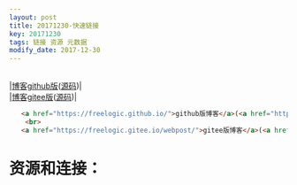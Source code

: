 ```yaml
---
layout: post
title: 20171230-快速链接
key: 20171230
tags: 链接 资源 元数据
modify_date: 2017-12-30
---
```


<br>|[博客github版](https://freelogic.github.io/)([源码](https://github.com/freelogic/freelogic.github.io))|
<br>|[博客gitee版](https://freelogic.gitee.io/webpost/)([源码](https://gitee.com/freelogic/webpost))|

```html
   <a href="https://freelogic.github.io/">github版博客</a>(<a href="https://github.com/freelogic/freelogic.github.io">源码</a>)
    <br>
   <a href="https://freelogic.gitee.io/webpost/">gitee版博客</a>(<a href="https://gitee.com/freelogic/webpost">源码</a>)
```

        
# 资源和连接：

